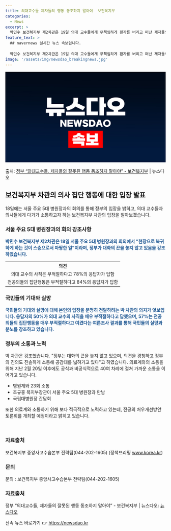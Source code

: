 ```yaml
---
title: 의대교수들 제자들의 행동 동조하지 말아야  보건복지부
categories:
  - News
excerpt: >
  박민수 보건복지부 제2차관은 19일 의대 교수들에게 무책임하게 환자를 버리고 떠난 제자들의 잘못된 행동에 동…
feature_text: >
  ## navernews 실시간 뉴스 속보입니다.

  박민수 보건복지부 제2차관은 19일 의대 교수들에게 무책임하게 환자를 버리고 떠난 제자들의 잘못된 행동에 동…
image: '/assets/img/newsdao_breakingnews.jpg'
---
```


![뉴스다오 속보](/assets/img/newsdao_breakingnews.jpg)

<p>출처: <a href="https://newsdao.kr/3379" rel="dofollow">정부 “의대교수들, 제자들의 잘못된 행동 동조하지 말아야” - 보건복지부</a> | 뉴스다오</p>

<h2 data-ke-size="size26">보건복지부 차관의 의사 집단 행동에 대한 입장 발표</h2>
<p data-ke-size="size16">18일에는 서울 주요 5대 병원장과의 회의를 통해 정부의 입장을 밝히고, 의대 교수들과 의사들에게 다가가 소통하고자 하는 보건복지부 차관의 입장을 알아보겠습니다.</p>

<h3 data-ke-size="size23">서울 주요 5대 병원장과의 회의 강조사항</h3>
<p data-ke-size="size16"><b><span style="color: #1a5490;">박민수 보건복지부 제2차관은 18일 서울 주요 5대 병원장과의 회의에서 "현장으로 복귀하게 하는 것이 스승으로서 마땅한 일"이라며, 정부가 대화의 끈을 놓지 않고 있음을 강조하였습니다.</span></b></p>
<table>
	<tbody>
		<tr>
			<td style="text-align: center; height: 17px;"><b>의견</b></td>
		</tr>
		<tr>
			<td style="text-align: center; height: 17px;">의대 교수의 사직은 부적절하다고 78%의 응답자가 답함</td>
		</tr>
		<tr>
			<td style="text-align: center; height: 17px;">전공의들의 집단행동은 부적절하다고 84%의 응답자가 답함</td>
		</tr>
	</tbody>
</table>

<h3 data-ke-size="size23">국민들의 기대와 실망</h3>
<p data-ke-size="size16"><b><span style="color: #1a5490;">국민들의 기대와 실망에 대해 본인의 입장을 분명히 전달하려는 박 차관의 의지가 엿보입니다. 응답자의 50%가 의대 교수의 사직을 매우 부적절하다고 답했으며, 57%는 전공의들의 집단행동을 매우 부적절하다고 여겼다는 여론조사 결과를 통해 국민들의 실망과 분노를 강조하고 있습니다.</span></b></p>

<h3 data-ke-size="size23">정부의 소통과 노력</h3>
<p data-ke-size="size16">박 차관은 강조했습니다. "정부는 대화의 끈을 놓지 않고 있으며, 의견을 경청하고 정부의 진의도 진솔하게 소통해 공감대를 넓혀가고 있다"고 하였습니다. 의료계와의 소통을 위해 지난 2월 20일 이후에도 공식과 비공식적으로 40여 차례에 걸쳐 가까운 소통을 이어가고 있습니다.</p>
<ul>
	<li>병원계와 23회 소통</li>
	<li>조규홍 복지부장관이 서울 주요 5대 병원장과 만남</li>
	<li>국립대병원장 간담회</li>
</ul>
<p data-ke-size="size16">또한 의료계와 소통하기 위해 보다 적극적으로 노력하고 있는데, 전공의 처우개선방안 토론회를 개최할 예정이라고 밝히고 있습니다.</p>
<p data-ke-size="size16">&nbsp;</p>
<h3 data-ke-size="size23">자료출처</h3>
<p data-ke-size="size16">보건복지부 중앙사고수습본부 전략팀(044-202-1605) (정책브리핑 <a href="https://newsdao.kr/3379">www.korea.kr</a>)</p>
<h3 data-ke-size="size23">문의</h3>
<p data-ke-size="size16">문의 : 보건복지부 중앙사고수습본부 전략팀(044-202-1605)</p>
<h3 data-ke-size="size23">자료출처</h3>
<p data-ke-size="size16">정부 “의대교수들, 제자들의 잘못된 행동 동조하지 말아야” - 보건복지부 | 뉴스다오: <a href="https://newsdao.kr/3379">뉴스다오</a></p> 

신속 뉴스 바로가기 👉 <a href="https://newsdao.kr" rel="dofollow">https://newsdao.kr</a>


